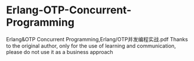 # Erlang-OTP-Concurrent-Programming
Erlang&amp;OTP Concurrent Programming,Erlang/OTP并发编程实战.pdf
Thanks to the original author, only for the use of learning and communication, please do not use it as a business approach
